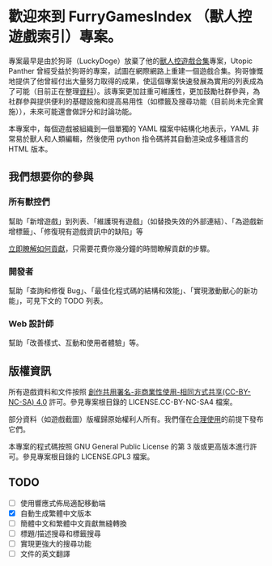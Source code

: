 # 歡迎來到 FurryGamesIndex （獸人控遊戲索引）專案。

專案最早是由於狗哥（LuckyDoge）放棄了他的[獸人控遊戲合集](https://doge.im/recommend/kemono-games.html)專案，Utopic Panther 曾經受益於狗哥的專案，試圖在網際網路上重建一個遊戲合集。狗哥慷慨地提供了他曾經付出大量努力取得的成果，使這個專案快速發展為實用的列表成為了可能（目前正在整理[資料](https://furrygamesindex.github.io/staging-from-luckydoge.txt)）。該專案更加註重可維護性，更加鼓勵社群參與，為社群參與提供便利的基礎設施和提高易用性（如標籤及搜尋功能（目前尚未完全實施）），未來可能還會做評分和討論功能。

本專案中，每個遊戲被組織到一個單獨的 YAML 檔案中結構化地表示，YAML 非常易於獸人和人類編輯，然後使用 python 指令碼將其自動渲染成多種語言的 HTML 版本。

## 我們想要你的參與

### 所有獸控們

幫助「新增遊戲」到列表、「維護現有遊戲」（如替換失效的外部連結）、「為遊戲新增標籤」、「修復現有遊戲資訊中的缺陷」等

[立即瞭解如何貢獻](https://github.com/FurryGamesIndex/games/blob/master/doc/Contribute.zh-tw.md)，只需要花費你幾分鐘的時間瞭解貢獻的步驟。

### 開發者

幫助「查詢和修復 Bug」、「最佳化程式碼的結構和效能」、「實現激動獸心的新功能」，可見下文的 TODO 列表。

### Web 設計師

幫助「改善樣式、互動和使用者體驗」等。

## 版權資訊

所有遊戲資料和文件按照 [創作共用署名-非商業性使用-相同方式共享(CC-BY-NC-SA) 4.0](https://creativecommons.org/licenses/by-nc-sa/4.0/) 許可。參見專案根目錄的 LICENSE.CC-BY-NC-SA4 檔案。

部分資料（如遊戲截圖）版權歸原始權利人所有。我們僅在[合理使用](https://en.wikipedia.org/wiki/Fair_use)的前提下發布它們。

本專案的程式碼按照 GNU General Public License 的第 3 版或更高版本進行許可。參見專案根目錄的 LICENSE.GPL3 檔案。

## TODO

- [ ] 使用響應式佈局適配移動端
- [x] 自動生成繁體中文版本
- [ ] 簡體中文和繁體中文貢獻無縫轉換
- [ ] 標題/描述搜尋和標籤搜尋
- [ ] 實現更強大的搜尋功能
- [ ] 文件的英文翻譯
